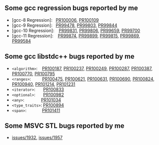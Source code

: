 ## Some gcc regression bugs reported by me
- [gcc-8 Regression]:&ensp;   [PR100006][100006], [PR100109][100109]
- [gcc-9 Regression]:&ensp;   [PR99478][99478], [PR99803][99803], [PR99844][99844]
- [gcc-10 Regression]: &ensp; [PR99831][99831], [PR99806][99806], [PR99659][99659], [PR99700][99700]
- [gcc-11 Regression]: &ensp; [PR99874][99874], [PR99899][99899], [PR99815][99815], [PR99869][99869], [PR99584][99584]

## Some gcc libstdc++ bugs reported by me
- `<algorithm>`: &ensp; [PR100187][100187], [PR100237][100237], [PR100249][100249], [PR100287][100287], [PR100387][100387], [PR100770][100770], [PR100795][100795]
- `<ranges>`: &ensp; &ensp; &ensp;    [PR100475][100475], [PR100621][100621], [PR100631][100631], [PR100690][100690], [PR100824][100824], [PR100940][100940], [PR101214][101214], [PR101231][101231]
- `<iterator>`: &ensp; &ensp; [PR100833][100833]
- `<optional>`: &ensp; &ensp;  [PR100982][100982]
- `<any>`:&ensp; &ensp; &ensp; &ensp; &ensp;  [PR101034][101034]
- `<type_traits>`: [PR100894][100894]
- `<span>`:&ensp; &ensp; &ensp;&ensp; &ensp; [PR101411][101411]

## Some MSVC STL bugs reported by me
- [issues/1932][1932], [issues/1957][1957]

[100006]:https://gcc.gnu.org/bugzilla/show_bug.cgi?id=100006
[100109]:https://gcc.gnu.org/bugzilla/show_bug.cgi?id=100109
[99478]:https://gcc.gnu.org/bugzilla/show_bug.cgi?id=99478
[99803]:https://gcc.gnu.org/bugzilla/show_bug.cgi?id=99803
[99844]:https://gcc.gnu.org/bugzilla/show_bug.cgi?id=99844
[99831]:https://gcc.gnu.org/bugzilla/show_bug.cgi?id=99831
[99806]:https://gcc.gnu.org/bugzilla/show_bug.cgi?id=99806
[99659]:https://gcc.gnu.org/bugzilla/show_bug.cgi?id=99659
[99700]:https://gcc.gnu.org/bugzilla/show_bug.cgi?id=99700
[99874]:https://gcc.gnu.org/bugzilla/show_bug.cgi?id=99874
[99899]:https://gcc.gnu.org/bugzilla/show_bug.cgi?id=99899
[99815]:https://gcc.gnu.org/bugzilla/show_bug.cgi?id=99815
[99869]:https://gcc.gnu.org/bugzilla/show_bug.cgi?id=99869
[99584]:https://gcc.gnu.org/bugzilla/show_bug.cgi?id=99584

[100187]:https://gcc.gnu.org/bugzilla/show_bug.cgi?id=100187
[100237]:https://gcc.gnu.org/bugzilla/show_bug.cgi?id=100237
[100249]:https://gcc.gnu.org/bugzilla/show_bug.cgi?id=100249
[100287]:https://gcc.gnu.org/bugzilla/show_bug.cgi?id=100287
[100387]:https://gcc.gnu.org/bugzilla/show_bug.cgi?id=100387
[100770]:https://gcc.gnu.org/bugzilla/show_bug.cgi?id=100770
[100795]:https://gcc.gnu.org/bugzilla/show_bug.cgi?id=100795
[100475]:https://gcc.gnu.org/bugzilla/show_bug.cgi?id=100475
[100621]:https://gcc.gnu.org/bugzilla/show_bug.cgi?id=100621
[100631]:https://gcc.gnu.org/bugzilla/show_bug.cgi?id=100631
[100690]:https://gcc.gnu.org/bugzilla/show_bug.cgi?id=100690
[100824]:https://gcc.gnu.org/bugzilla/show_bug.cgi?id=100824
[100940]:https://gcc.gnu.org/bugzilla/show_bug.cgi?id=100940
[100833]:https://gcc.gnu.org/bugzilla/show_bug.cgi?id=100833
[100982]:https://gcc.gnu.org/bugzilla/show_bug.cgi?id=100982
[101034]:https://gcc.gnu.org/bugzilla/show_bug.cgi?id=101034
[100894]:https://gcc.gnu.org/bugzilla/show_bug.cgi?id=100894
[101214]:https://gcc.gnu.org/bugzilla/show_bug.cgi?id=101214
[101231]:https://gcc.gnu.org/bugzilla/show_bug.cgi?id=101231
[101411]:https://gcc.gnu.org/bugzilla/show_bug.cgi?id=101411
[1932]:https://hub.fastgit.org/microsoft/STL/issues/1932
[1957]:https://hub.fastgit.org/microsoft/STL/issues/1957
